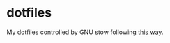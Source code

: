 # dotfiles

My dotfiles controlled by GNU stow following [this way](https://farseerfc.me/using-gnu-stow-to-manage-your-dotfiles.html).
